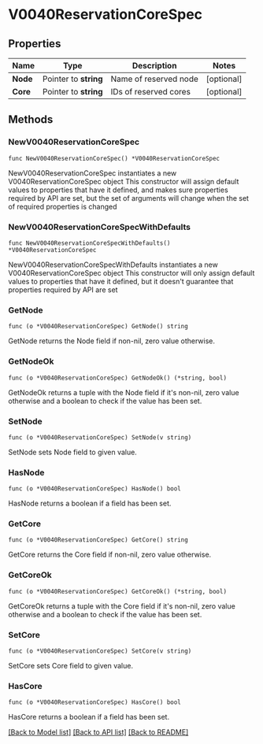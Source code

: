 # V0040ReservationCoreSpec

## Properties

Name | Type | Description | Notes
------------ | ------------- | ------------- | -------------
**Node** | Pointer to **string** | Name of reserved node | [optional] 
**Core** | Pointer to **string** | IDs of reserved cores | [optional] 

## Methods

### NewV0040ReservationCoreSpec

`func NewV0040ReservationCoreSpec() *V0040ReservationCoreSpec`

NewV0040ReservationCoreSpec instantiates a new V0040ReservationCoreSpec object
This constructor will assign default values to properties that have it defined,
and makes sure properties required by API are set, but the set of arguments
will change when the set of required properties is changed

### NewV0040ReservationCoreSpecWithDefaults

`func NewV0040ReservationCoreSpecWithDefaults() *V0040ReservationCoreSpec`

NewV0040ReservationCoreSpecWithDefaults instantiates a new V0040ReservationCoreSpec object
This constructor will only assign default values to properties that have it defined,
but it doesn't guarantee that properties required by API are set

### GetNode

`func (o *V0040ReservationCoreSpec) GetNode() string`

GetNode returns the Node field if non-nil, zero value otherwise.

### GetNodeOk

`func (o *V0040ReservationCoreSpec) GetNodeOk() (*string, bool)`

GetNodeOk returns a tuple with the Node field if it's non-nil, zero value otherwise
and a boolean to check if the value has been set.

### SetNode

`func (o *V0040ReservationCoreSpec) SetNode(v string)`

SetNode sets Node field to given value.

### HasNode

`func (o *V0040ReservationCoreSpec) HasNode() bool`

HasNode returns a boolean if a field has been set.

### GetCore

`func (o *V0040ReservationCoreSpec) GetCore() string`

GetCore returns the Core field if non-nil, zero value otherwise.

### GetCoreOk

`func (o *V0040ReservationCoreSpec) GetCoreOk() (*string, bool)`

GetCoreOk returns a tuple with the Core field if it's non-nil, zero value otherwise
and a boolean to check if the value has been set.

### SetCore

`func (o *V0040ReservationCoreSpec) SetCore(v string)`

SetCore sets Core field to given value.

### HasCore

`func (o *V0040ReservationCoreSpec) HasCore() bool`

HasCore returns a boolean if a field has been set.


[[Back to Model list]](../README.md#documentation-for-models) [[Back to API list]](../README.md#documentation-for-api-endpoints) [[Back to README]](../README.md)


